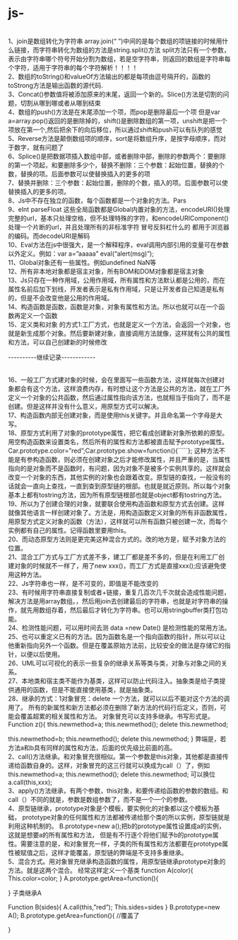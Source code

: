 # js-
<br>1、join是数组转化为字符串   array.join(“  ”)中间的是每个数组的项链接的时候用什么链接，而字符串转化为数组的方法是string.split()方法   split方法只有一个参数，表示由字符串哪个符号开始分割为数组，若是空字符串，则返回的数组是字符串每个字符，适用于字符串的每个字符解析！！！！
<br>2、数组的toString()和valueOf方法输出的都是每项由逗号隔开的，函数的toStrong方法是输出函数的源代码.
<br>3、Concat()参数值将被添加原来的末尾，返回一个新的。Slice()方法是切割的问题，切割从哪到哪或者从哪到结束
<br>4、数组的push()方法是在末尾添加一个项，而pop是删除最后一个项  但是var a=array.pop()返回的是删除掉的，shift()是删除数组的第一项，unshift是把一个项放在第一个,然后把余下的向后移位，所以通过shift和push可以有队列的感觉
<br>5、Reverse方法是颠倒数组项的顺序，sort是将数组升序，是按字母顺序，而对于数字，就有问题了
<br>6、Splice()是把数据项插入数组中部，或者删除中部，删除的参数两个：要删除的第一个项起，和要删除多少个，替换不删除：三个参数：起始位置，替换的个数，替换的项。后面参数可以使替换插入的更多的项
<br>7、替换并删除：三个参数：起始位置，删除的个数，插入的项。后面参数可以使替换插入的更多的项。
<br>8、Js中不存在独立的函数，每个函数都是一个对象的方法。Pars
<br>9、eInt   parseFloat 这些全局函数都是Global内置对象的方法，encodeURI()处理完整的url，基本只处理空格，但不处理特殊的字符，和encodeURIComponent()处理一个片断的url，并且处理所有的非标准字符 冒号反斜杠什么的   都用于浏览器的编码。而decodeURI是解码
<br>10、Eval方法在js中很强大，是一个解释程序，eval调用内部引用的变量可在参数以外定义。例如：var a=”aaaaa”  eval(“alert(msg)”);
<br>11、Global对象还有一些属性。例如undefined   NaN等
<br>12、所有非本地对象都是宿主对象，所有BOM和DOM对象都是宿主对象
<br>13、Js只存在一种作用域，公用作用域，所有属性和方法默认都是公用的，而在属性名前后加下划线，开发者表示是私有作用域，只是让开发者自己知道是私有的，但是不会改变他是公用的作用域。
<br>14、构造函数是函数，函数是对象，对象有属性和方法。所以也就可以在一个函数再定义一个函数
<br>15、定义类和对象 的方式1:工厂方式，也就是定义一个方法，会返回一个对象，也就是新生成那个对象。然后要新建对象，直接调用方法就像，这样就有公共的属性和方法，可以自己创建新的时候修改

----------继续记录------------


<br>16、一般工厂方式建对象的时候，会在里面写一些函数方法，这样就每次创建对象都会有这个方法，这样浪费内存，有时想让这个方法是公共的方法，就在工厂外定义一个对象的公共函数，然后通过属性指向该方法，也就相当于指向了，而不是创建。但是这样并没有什么意义，用原型方式可以解决。
<br>17、构造函数内部无创建对象，而是使用this关键字。并且命名第一个字母是大写。
<br>18、原型方式利用了对象的prototype属性，把它看成创建新对象所依赖的原型。用空构造函数来设置类名，然后所有的属性和方法都被直击赋予prototype属性。Car.prototype.color=”red”;Car.prototype.show=function(){`````};   这种方法不能是有参构造函数，则必须在创建对象之后才能修改属性，并且严重的是，当属性指向的是对象而不是函数时，有问题，因为对象不是被多个实例共享的。这样就会改变一个对象的东西，其他实例的对象也会跟着改变。原型链的查找，一般没有的话就会一直向上查找，一直到查到原型链的根部。也就是就近原则。所以每个对象基本上都有tostring方法，因为所有原型链根部也就是object都有tostring方法。
<br>19、所以为了创建合理的对象，就要联合使用构造函数和原型方式去创建。这样就像其他语言一样创建对象了。方法是，用构造函数定义对象的所有非函数属性，用原型方式定义对象的函数（方法），这样就可以所有函数只被创建一次，而每个实例都有自己的属性。记得函数里要用this。
<br>20、而动态原型方法则是更完美这种混合方式的。改的地方是，赋予对象方法的位置。
<br>21、混合工厂方式与工厂方式差不多，建工厂都是差不多的，但是在利用工厂创建对象的时候就不一样了，用了new xxx()，而工厂方式是直接xxx();应该避免使用这种方法。
<br>22、Js字符串也一样，是不可变的，即值是不能改变的
<br>23、有时候用字符串直接复制或者+链接，重复几百次几千次就会造成性能问题，解决方法是用array数组。，然后用join去创建最后的字符串，也就是对字符串的操作，就先用数组存着，然后最后才转化为字符串。也可以用stringbuffer类打包功能。
<br>24、检测性能问题，可以用时间去测 data =new Date()  是检测性能的常用方法。
<br>25、也可以重定义已有的方法。因为函数名是一个指向函数的指针，所以可以让他重新指向另外一个函数。但是在覆盖原始方法前，比较安全的做法是存储它的指针，以便以后使用。
<br>26、UML可以可视化的表示一些复杂的继承关系等类与类，对象与对象之间的关系。
<br>27、本地类和宿主类不能作为基类，这样可以防止代码注入。抽象类是给子类提供通用的函数，但是不能直接使用基类，就是抽象类。
<br>28、继承的方式：1对象冒充：delete  一个方法，就可以以后不能对这个方法的调用了。
所有的新属性和新方法都必须在删除了新方法的代码行后定义，否则，可能会覆盖超累的相关属性和方法。
对象冒充可以支持多继承。书写形式是。
Function z(){
  this.newmethod=a;
  this.newmethod();
  delete this.newmethod;

  this.newmethod=b;
  this.newmethod();
  delete this.newmethod;
}
弊端是，若方法a和b具有同样的属性和方法，后面的优先级比前面的高。
<br>2、call()方法继承。和对象冒充很相似。第一个参数是this对象，其他都是直接传递给函数自身的。这样，对象冒充的这三行就可以换成为call（）了，例如
this.newmethod=a;
  this.newmethod();
  delete this.newmethod;
可以换位a.call(this,xxx);
<br>3、apply()方法继承，有两个参数，this对象，和要传递给函数的参数的数组。和call（）不同的就是，参数是数组参数了，而不是一个一个的参数。
<br>4、原型链继承，prototype对象是个模板，要实例化的对象都以这个模板为基础， prototype对象的任何属性和方法都被传递给那个类的所以实例，原型链就是利用这种机制的。
B.prototype=new a();把b的prototype属性设置成a的实例，这就是想要a的所有属性和方法， 但是有不行逐个将他们赋予b的prototype属性。需要注意的是，和对象冒充一样，子类的所有属性和方法都要在prototype属性被赋值之后，这样才能覆盖，原型链的弊端是不支持多重继承。
<br>5、混合方式。用对象冒充继承构造函数的属性，用原型链继承prototype对象的方法。就是这两个混合。
经常这样定义一个基类 function A(color){
                          This.color=color;
}
A.prototype.getArea=function(){
    
}
子类继承A

Function B(sides){
  A.call(this,”red”);
 This.sides=sides
}
B.prototype=new A();
B.prototype.getArea=function(){  //覆盖了

}

